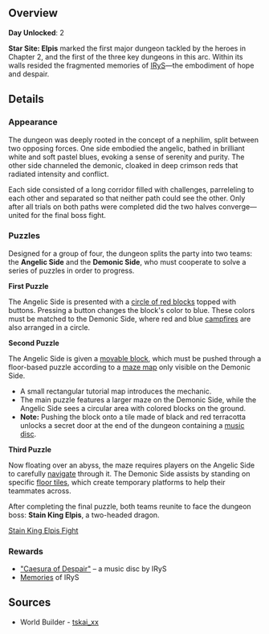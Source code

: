 <!-- title: Star Site: Elpis -->
<!-- quote: Your one true idol, now sit back and enjoy the show! -->
<!-- chapters: 1 -->
<!-- images: (Star Site: Elpis Overview #1), (Star Site: Elpis Overview #2), (Star Site: Elpis Overview #3), (Star Site: Elpis Overview #4), (Star Site: Elpis Effect Icon) -->
<!-- model: false -->

## Overview

**Day Unlocked**: 2

**Star Site: Elpis** marked the first major dungeon tackled by the heroes in Chapter 2, and the first of the three key dungeons in this arc. Within its walls resided the fragmented memories of [IRyS](#entry:irys-entry)—the embodiment of hope and despair.

## Details

### Appearance

The dungeon was deeply rooted in the concept of a nephilim, split between two opposing forces. One side embodied the angelic, bathed in brilliant white and soft pastel blues, evoking a sense of serenity and purity. The other side channeled the demonic, cloaked in deep crimson reds that radiated intensity and conflict.

Each side consisted of a long corridor filled with challenges, parreleling to each other and separated so that neither path could see the other. Only after all trials on both paths were completed did the two halves converge—united for the final boss fight.

### Puzzles

Designed for a group of four, the dungeon splits the party into two teams: the **Angelic Side** and the **Demonic Side**, who must cooperate to solve a series of puzzles in order to progress.

**First Puzzle**

The Angelic Side is presented with a [circle of red blocks](https://www.youtube.com/live/axlJjQQ_rzU?si=MAqpJXpQJXmj2K6e&t=3573) topped with buttons. Pressing a button changes the block's color to blue. These colors must be matched to the Demonic Side, where red and blue [campfires](https://www.youtube.com/live/NSOuyMjCxPI?si=03CadFAr7PQ8DJvd&t=4524) are also arranged in a circle.

**Second Puzzle**

The Angelic Side is given a [movable block](https://www.youtube.com/live/axlJjQQ_rzU?si=DDnmLpQW0CXpggdp&t=3694), which must be pushed through a floor-based puzzle according to a [maze map](https://www.youtube.com/live/NSOuyMjCxPI?si=wgLETZiPN-WpX7qy&t=4666) only visible on the Demonic Side.

- A small rectangular tutorial map introduces the mechanic.
- The main puzzle features a larger maze on the Demonic Side, while the Angelic Side sees a circular area with colored blocks on the ground.
- **Note:** Pushing the block onto a tile made of black and red terracotta unlocks a secret door at the end of the dungeon containing a [music disc](https://www.youtube.com/live/A97SrozF36w?si=zNzhwalpOc_S6Tu_&t=7429).

**Third Puzzle**

Now floating over an abyss, the maze requires players on the Angelic Side to carefully [navigate](https://www.youtube.com/live/axlJjQQ_rzU?si=8ijRq_d2gpa0y5mv&t=4273) through it. The Demonic Side assists by standing on specific [floor tiles](https://www.youtube.com/live/NSOuyMjCxPI?si=8UiI1wWq3zOPqzNm&t=5227), which create temporary platforms to help their teammates across.

After completing the final puzzle, both teams reunite to face the dungeon boss: **Stain King Elpis**, a two-headed dragon.

[Stain King Elpis Fight](#embed:https://www.youtube.com/live/axlJjQQ_rzU?si=imMOupLj1UxTJV2C&t=5896)

### Rewards

- ["Caesura of Despair"](https://youtu.be/vBNI979XyoE?si=J7NPq-J5GJfAt8iP) – a music disc by IRyS
- [Memories](https://www.youtube.com/watch?v=5uaWaQg4pnM) of IRyS

## Sources

- World Builder - [tskai_xx](https://x.com/tskai_xx/status/1919701535896043963/photo/1)
